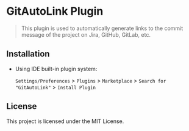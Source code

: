 <!-- Plugin description -->

# GitAutoLink Plugin

> This plugin is used to automatically generate links to the commit message of the project on Jira, GitHub, GitLab, etc.

<!-- Plugin description end -->

## Installation

- Using IDE built-in plugin system:

  `Settings/Preferences` > `Plugins` > `Marketplace` > `Search for "GitAutoLink"` >
  `Install Plugin`

## License

This project is licensed under the MIT License. 